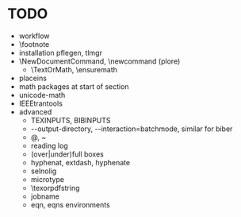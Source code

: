 # TODO

* workflow
* \footnote
* installation pflegen, tlmgr
* \NewDocumentCommand, \newcommand (plore)
  - \TextOrMath, \ensuremath
* placeins
* math packages at start of section
* unicode-math
* IEEEtrantools
* advanced
  - TEXINPUTS, BIBINPUTS
  - --output-directory, --interaction=batchmode, similar for biber
  - \@, ~
  - reading log
  - (over|under)full boxes
  - hyphenat, extdash, hyphenate
  - selnolig
  - microtype
  - \texorpdfstring
  - jobname
  - eqn, eqns environments
